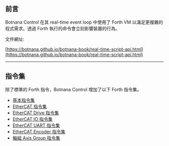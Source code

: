 ## 前言

Botnana Control 在其 real-time event loop 中使用了 Forth VM 以滿足更複雜的程式需求。透過 Forth 執行的命令會立刻影響裝置的行為。

文件網址:

[https://botnana.github.io/botnana-book/real-time-script-api.html](https://botnana.github.io/botnana-book/real-time-script-api.html)

---
## 指令集

除了標準的 Forth 指令，Botnana Control 增加了以下 Forth 指令集。

- [基本指令集](./host-primitives.md)
- [EtherCAT 指令集](./ethercat-primitives.md)
- [EtherCAT Drive 指令集](./ethercat-drive-primitives.md)
- [EtherCAT IO 指令集](./ethercat-io-primitives.md)
- [EtherCAT UART 指令集](./ethercat-uart-primitives.md)
- [EtherCAT Encoder 指令集](./ethercat-encoder-primitives.md)
- [軸組 Axis Group 指令集](./axis-group.md)   